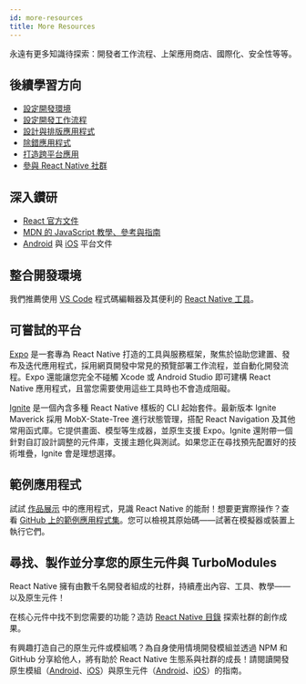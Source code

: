 ```yaml
---
id: more-resources
title: More Resources
---
```


永遠有更多知識待探索：開發者工作流程、上架應用商店、國際化、安全性等等。

## 後續學習方向

- [設定開發環境](environment-setup)
- [設定開發工作流程](running-on-device)
- [設計與排版應用程式](flexbox)
- [除錯應用程式](debugging)
- [打造跨平台應用](platform-specific-code)
- [參與 React Native 社群](/community/overview)

## 深入鑽研

- [React 官方文件](https://react.dev/learn)
- [MDN 的 JavaScript 教學、參考與指南](https://developer.mozilla.org/en-US/docs/Web/JavaScript)
- [Android](https://developer.android.com/docs) 與 [iOS](https://developer.apple.com/documentation/uikit) 平台文件

## 整合開發環境

我們推薦使用 [VS Code](https://code.visualstudio.com/) 程式碼編輯器及其便利的 [React Native 工具](https://marketplace.visualstudio.com/items?itemName=msjsdiag.vscode-react-native)。

## 可嘗試的平台

[Expo](https://docs.expo.dev/) 是一套專為 React Native 打造的工具與服務框架，聚焦於協助您建置、發布及迭代應用程式，採用網頁開發中常見的預覽部署工作流程，並自動化開發流程。Expo 還能讓您完全不碰觸 Xcode 或 Android Studio 即可建構 React Native 應用程式，且當您需要使用這些工具時也不會造成阻礙。

[Ignite](https://github.com/infinitered/ignite) 是一個內含多種 React Native 樣板的 CLI 起始套件。最新版本 Ignite Maverick 採用 MobX-State-Tree 進行狀態管理，搭配 React Navigation 及其他常用函式庫。它提供畫面、模型等生成器，並原生支援 Expo。Ignite 還附帶一個針對自訂設計調整的元件庫，支援主題化與測試。如果您正在尋找預先配置好的技術堆疊，Ignite 會是理想選擇。

## 範例應用程式

試試 [作品展示](https://reactnative.dev/showcase) 中的應用程式，見識 React Native 的能耐！想要更實際操作？查看 [GitHub 上的範例應用程式集](https://github.com/ReactNativeNews/React-Native-Apps)。您可以檢視其原始碼——試著在模擬器或裝置上執行它們。

## 尋找、製作並分享您的原生元件與 TurboModules

React Native 擁有由數千名開發者組成的社群，持續產出內容、工具、教學——以及原生元件！

在核心元件中找不到您需要的功能？造訪 [React Native 目錄](https://reactnative.directory) 探索社群的創作成果。

有興趣打造自己的原生元件或模組嗎？為自身使用情境開發模組並透過 NPM 和 GitHub 分享給他人，將有助於 React Native 生態系與社群的成長！請閱讀開發原生模組（[Android](native-modules-android.md)、[iOS](native-modules-ios.md)）與原生元件（[Android](native-components-android.md)、[iOS](native-components-ios.md)）的指南。